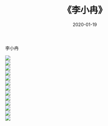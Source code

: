 ﻿---
layout: post
title:  《李小冉》
date:   2020-01-19
img: http://img.660000.xyz/Sharelink/壁纸/明星魅力/华人明星/李小冉/000.jpg
categories: [美女, 清纯, 唯美]
---

李小冉

 ![](http://img.660000.xyz/Sharelink/壁纸/明星魅力/华人明星/李小冉/001.jpg) <br>![](http://img.660000.xyz/Sharelink/壁纸/明星魅力/华人明星/李小冉/002.jpg) <br>![](http://img.660000.xyz/Sharelink/壁纸/明星魅力/华人明星/李小冉/003.jpg) <br>![](http://img.660000.xyz/Sharelink/壁纸/明星魅力/华人明星/李小冉/004.jpg) <br>![](http://img.660000.xyz/Sharelink/壁纸/明星魅力/华人明星/李小冉/005.jpg) <br>![](http://img.660000.xyz/Sharelink/壁纸/明星魅力/华人明星/李小冉/006.jpg) <br>![](http://img.660000.xyz/Sharelink/壁纸/明星魅力/华人明星/李小冉/007.jpg) <br>![](http://img.660000.xyz/Sharelink/壁纸/明星魅力/华人明星/李小冉/008.jpg) <br>![](http://img.660000.xyz/Sharelink/壁纸/明星魅力/华人明星/李小冉/009.jpg) <br>![](http://img.660000.xyz/Sharelink/壁纸/明星魅力/华人明星/李小冉/010.jpg) <br>![](http://img.660000.xyz/Sharelink/壁纸/明星魅力/华人明星/李小冉/011.jpg) <br>![](http://img.660000.xyz/Sharelink/壁纸/明星魅力/华人明星/李小冉/012.jpg) <br>![](http://img.660000.xyz/Sharelink/壁纸/明星魅力/华人明星/李小冉/013.jpg) <br>